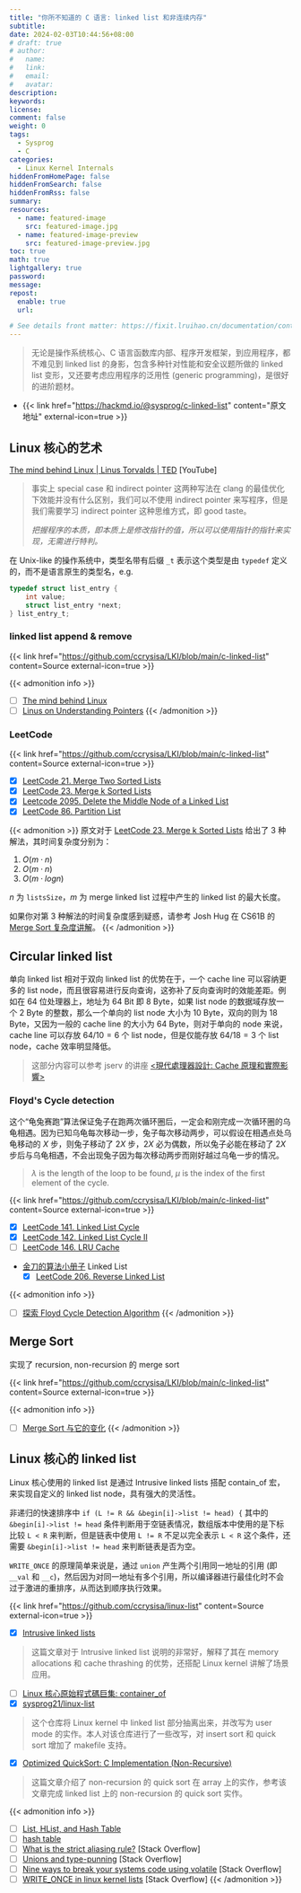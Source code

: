 ```yaml
---
title: "你所不知道的 C 语言: linked list 和非连续内存"
subtitle:
date: 2024-02-03T10:44:56+08:00
# draft: true
# author:
#   name:
#   link:
#   email:
#   avatar:
description:
keywords:
license:
comment: false
weight: 0
tags:
  - Sysprog
  - C
categories:
  - Linux Kernel Internals
hiddenFromHomePage: false
hiddenFromSearch: false
hiddenFromRss: false
summary:
resources:
  - name: featured-image
    src: featured-image.jpg
  - name: featured-image-preview
    src: featured-image-preview.jpg
toc: true
math: true
lightgallery: true
password:
message:
repost:
  enable: true
  url:

# See details front matter: https://fixit.lruihao.cn/documentation/content-management/introduction/#front-matter
---
```


> 无论是操作系统核心、C 语言函数库内部、程序开发框架，到应用程序，都不难见到 linked list 的身影，包含多种针对性能和安全议题所做的 linked list 变形，又还要考虑应用程序的泛用性 (generic programming)，是很好的进阶题材。

- {{< link href="https://hackmd.io/@sysprog/c-linked-list" content="原文地址" external-icon=true >}}   
<!--more-->

## Linux 核心的艺术

[The mind behind Linux | Linus Torvalds | TED](https://youtu.be/o8NPllzkFhE) [YouTube]

> 事实上 special case 和 indirect pointer 这两种写法在 clang 的最佳优化下效能并没有什么区别，我们可以不使用 indirect pointer 来写程序，但是我们需要学习 indirect pointer 这种思维方式，即 good taste。
> 
> *把握程序的本质，即本质上是修改指针的值，所以可以使用指针的指针来实现，无需进行特判。*

在 Unix-like 的操作系统中，类型名带有后缀 `_t` 表示这个类型是由 `typedef` 定义的，而不是语言原生的类型名，e.g.

```c
typedef struct list_entry {
    int value;
    struct list_entry *next;
} list_entry_t;
```

### linked list append & remove

{{< link href="https://github.com/ccrysisa/LKI/blob/main/c-linked-list" content=Source external-icon=true >}}

{{< admonition info >}}
- [ ] [The mind behind Linux](https://hackmd.io/@Mes/The_mind_behind_Linux)
- [ ] [Linus on Understanding Pointers](https://grisha.org/blog/2013/04/02/linus-on-understanding-pointers/)
{{< /admonition >}}

### LeetCode

{{< link href="https://github.com/ccrysisa/LKI/blob/main/c-linked-list" content=Source external-icon=true >}}

- [x] [LeetCode 21. Merge Two Sorted Lists](https://leetcode.com/problems/merge-two-sorted-lists/)
- [x] [LeetCode 23. Merge k Sorted Lists](https://leetcode.com/problems/merge-k-sorted-lists/)
- [x] [Leetcode 2095. Delete the Middle Node of a Linked List](https://leetcode.com/problems/delete-the-middle-node-of-a-linked-list/)
- [x] [LeetCode 86. Partition List](https://leetcode.com/problems/partition-list/)

{{< admonition >}}
原文对于 [LeetCode 23. Merge k Sorted Lists](https://leetcode.com/problems/merge-k-sorted-lists/) 给出了 3 种解法，其时间复杂度分别为：

1. $O(m \cdot n)$
2. $O(m \cdot n)$
3. $O(m \cdot logn)$

$n$ 为 `listsSize`，$m$ 为 merge linked list 过程中产生的 linked list 的最大长度。

如果你对第 3 种解法的时间复杂度感到疑惑，请参考 Josh Hug 在 CS61B 的 [Merge Sort 复杂度讲解](https://joshhug.gitbooks.io/hug61b/content/chap8/chap83.html)。
{{< /admonition >}}

## Circular linked list

单向 linked list 相对于双向 linked list 的优势在于，一个 cache line 可以容纳更多的 list node，而且很容易进行反向查询，这弥补了反向查询时的效能差距。例如在 64 位处理器上，地址为 64 Bit 即 8 Byte，如果 list node 的数据域存放一个 2 Byte 的整数，那么一个单向的 list node 大小为 10 Byte，双向的则为 18 Byte，又因为一般的 cache line 的大小为 64 Byte，则对于单向的 node 来说，cache line 可以存放 $64 / 10 = 6$ 个 list node，但是仅能存放 $64 / 18 = 3$ 个 list node，cache 效率明显降低。

> 这部分内容可以参考 jserv 的讲座 [<現代處理器設計: Cache 原理和實際影響>](https://hackmd.io/@sysprog/HkW3Dr1Rb)

### Floyd's Cycle detection

这个“龟兔赛跑”算法保证兔子在跑两次循环圈后，一定会和刚完成一次循环圈的乌龟相遇。因为已知乌龟每次移动一步，兔子每次移动两步，可以假设在相遇点处乌龟移动的 $X$ 步，则兔子移动了 $2X$ 步，$2X$ 必为偶数，所以兔子必能在移动了 $2X$ 步后与乌龟相遇，不会出现兔子因为每次移动两步而刚好越过乌龟一步的情况。

> $\lambda$ is the length of the loop to be found, $\mu$ is the index of the first element of the cycle.

{{< link href="https://github.com/ccrysisa/LKI/blob/main/c-linked-list" content=Source external-icon=true >}}


- [x] [LeetCode 141. Linked List Cycle](https://leetcode.com/problems/linked-list-cycle/)
- [x] [LeetCode 142. Linked List Cycle II](https://leetcode.com/problems/linked-list-cycle-ii/)
- [ ] [LeetCode 146. LRU Cache](https://leetcode.com/problems/lru-cache/)
- [金刀的算法小册子](https://github.com/glodknife/algorithm) Linked List
    - [x] [LeetCode 206. Reverse Linked List](https://leetcode.com/problems/reverse-linked-list)

{{< admonition info >}}
- [ ] [探索 Floyd Cycle Detection Algorithm](https://medium.com/@orionssl/%E6%8E%A2%E7%B4%A2-floyd-cycle-detection-algorithm-934cdd05beb9)
{{< /admonition >}}

## Merge Sort

实现了 recursion, non-recursion 的 merge sort

{{< link href="https://github.com/ccrysisa/LKI/blob/main/c-linked-list" content=Source external-icon=true >}}

{{< admonition info >}}
- [ ] [Merge Sort 与它的变化](https://hackmd.io/@lambert-wu/list-merge-sort)
{{< /admonition >}}

## Linux 核心的 linked list

Linux 核心使用的 linked list 是通过 Intrusive linked lists 搭配 contain_of 宏，来实现自定义的 linked list node，具有强大的灵活性。

非递归的快速排序中 `if (L != R && &begin[i]->list != head) {` 其中的 `&begin[i]->list != head` 条件判断用于空链表情况，数组版本中使用的是下标比较 `L < R` 来判断，但是链表中使用 `L != R` 不足以完全表示 `L < R` 这个条件，还需要 `&begin[i]->list != head` 来判断链表是否为空。

`WRITE_ONCE` 的原理简单来说是，通过 `union` 产生两个引用同一地址的引用 (即 `__val` 和 `__c`)，然后因为对同一地址有多个引用，所以编译器进行最佳化时不会过于激进的重排序，从而达到顺序执行效果。

{{< link href="https://github.com/ccrysisa/linux-list" content=Source external-icon=true >}}

- [x] [Intrusive linked lists](https://www.data-structures-in-practice.com/intrusive-linked-lists/)
> 这篇文章对于 Intrusive linked list 说明的非常好，解释了其在 memory allocations 和 cache thrashing 的优势，还搭配 Linux kernel 讲解了场景应用。
- [ ] [Linux 核心原始程式碼巨集: container_of](https://hackmd.io/@sysprog/linux-macro-containerof)
- [x] [sysprog21/linux-list](https://github.com/sysprog21/linux-list)
> 这个仓库将 Linux kernel 中 linked list 部分抽离出来，并改写为 user mode 的实作。本人对该仓库进行了一些改写，对 insert sort 和 quick sort 增加了 makefile 支持。
- [x] [Optimized QuickSort: C Implementation (Non-Recursive)](https://alienryderflex.com/quicksort/)
> 这篇文章介绍了 non-recursion 的 quick sort 在 array 上的实作，参考该文章完成 linked list 上的 non-recursion 的 quick sort 实作。

{{< admonition info >}}
- [ ] [List, HList, and Hash Table](https://danielmaker.github.io/blog/linux/list_hlist_hashtable.html)
- [ ] [hash table](https://hackmd.io/@ChialiangKuo/quiz6B-hash-table)
- [ ] [What is the strict aliasing rule?](https://stackoverflow.com/questions/98650/what-is-the-strict-aliasing-rule) [Stack Overflow]
- [ ] [Unions and type-punning](https://stackoverflow.com/questions/25664848/unions-and-type-punning) [Stack Overflow]
- [ ] [Nine ways to break your systems code using volatile](https://blog.regehr.org/archives/28) [Stack Overflow]
- [ ] [WRITE_ONCE in linux kernel lists](https://stackoverflow.com/questions/34988277/write-once-in-linux-kernel-lists) [Stack Overflow]
{{< /admonition >}}

